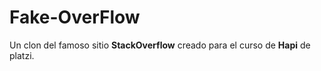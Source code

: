 # Fake-OverFlow

Un clon del famoso sitio **StackOverflow** creado para el curso de **Hapi**
de platzi.
